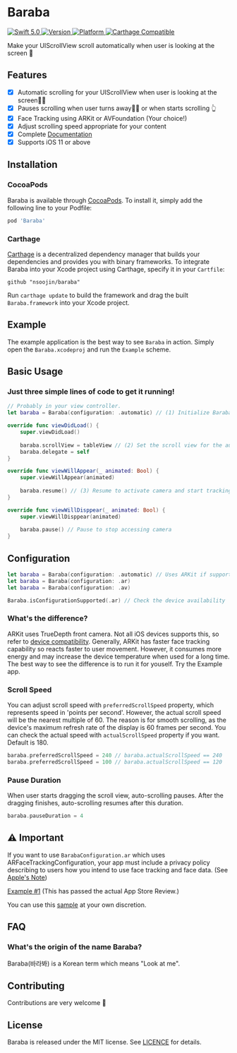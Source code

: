 # Baraba

<p>
   <a href="https://developer.apple.com/swift/">
      <img src="https://img.shields.io/badge/Swift-5.0-orange.svg?style=flat" alt="Swift 5.0">
   </a>
   <a href="http://cocoapods.org/pods/Baraba">
      <img src="https://img.shields.io/cocoapods/v/Baraba.svg?style=flat" alt="Version">
   </a>
   <a href="http://cocoapods.org/pods/Baraba">
      <img src="https://img.shields.io/cocoapods/p/Baraba.svg?style=flat" alt="Platform">
   </a>
   <a href="https://github.com/Carthage/Carthage">
      <img src="https://img.shields.io/badge/Carthage-compatible-4BC51D.svg?style=flat" alt="Carthage Compatible">
   </a>
</p>

Make your UIScrollView scroll automatically when user is looking at the screen 👀

## Features

- [x] Automatic scrolling for your UIScrollView when user is looking at the screen📱👀
- [x] Pauses scrolling when user turns away📱🙄 or when starts scrolling 👆
- [x] Face Tracking using ARKit or AVFoundation (Your choice!)
- [x] Adjust scrolling speed appropriate for your content
- [x] Complete [Documentation](https://soojin.ro/baraba/)
- [x] Supports iOS 11 or above

## Installation

### CocoaPods

Baraba is available through [CocoaPods](http://cocoapods.org). To install it, simply add the following line to your Podfile:

```bash
pod 'Baraba'
```

### Carthage

[Carthage](https://github.com/Carthage/Carthage) is a decentralized dependency manager that builds your dependencies and provides you with binary frameworks. To integrate Baraba into your Xcode project using Carthage, specify it in your `Cartfile`:

```ogdl
github "nsoojin/baraba"
```

Run `carthage update` to build the framework and drag the built `Baraba.framework` into your Xcode project. 

## Example

The example application is the best way to see `Baraba` in action. Simply open the `Baraba.xcodeproj` and run the `Example` scheme.

## Basic Usage

### Just three simple lines of code to get it running!

```Swift
// Probably in your view controller.
let baraba = Baraba(configuration: .automatic) // (1) Initialize Baraba

override func viewDidLoad() {
    super.viewDidLoad()
    
    baraba.scrollView = tableView // (2) Set the scroll view for the auto-scroll target
    baraba.delegate = self
}

override func viewWillAppear(_ animated: Bool) {
    super.viewWillAppear(animated)
    
    baraba.resume() // (3) Resume to activate camera and start tracking user's face
}

override func viewWillDisppear(_ animated: Bool) {
    super.viewWillDisppear(animated)
    
    baraba.pause() // Pause to stop accessing camera
}
```

## Configuration

```Swift 
let baraba = Baraba(configuration: .automatic) // Uses ARKit if supported. If not, uses AVFoundation
let baraba = Baraba(configuration: .ar)
let baraba = Baraba(configuration: .av)

Baraba.isConfigurationSupported(.ar) // Check the device availability
```

### What's the difference?

ARKit uses TrueDepth front camera. Not all iOS devices supports this, so refer to [device compatibility](https://developer.apple.com/library/archive/documentation/DeviceInformation/Reference/iOSDeviceCompatibility/Cameras/Cameras.html#//apple_ref/doc/uid/TP40013599-CH107-SW1). Generally, ARKit has faster face tracking capability so reacts faster to user movement. However, it consumes more energy and may increase the device temperature when used for a long time. The best way to see the difference is to run it for youself.  Try the Example app.

### Scroll Speed

You can adjust scroll speed with `preferredScrollSpeed` property, which represents speed in 'points per second'. However, the actual scroll speed will be the nearest multiple of 60. The reason is for smooth scrolling, as the device's maximum refresh rate of the display is 60 frames per second. You can check the actual speed with `actualScrollSpeed` property if you want. Default is 180.

```Swift
baraba.preferredScrollSpeed = 240 // baraba.actualScrollSpeed == 240 
baraba.preferredScrollSpeed = 100 // baraba.actualScrollSpeed == 120
```

### Pause Duration

When user starts dragging the scroll view, auto-scrolling pauses. After the dragging finishes, auto-scrolling resumes after this duration.

```Swift
baraba.pauseDuration = 4
```

## ⚠️ Important

If you want to use `BarabaConfiguration.ar`  which uses ARFaceTrackingConfiguration, your app must include a privacy policy describing to users how you intend to use face tracking and face data. (See [Apple's Note](https://developer.apple.com/documentation/arkit/arfacetrackingconfiguration)) 

[Example #1](https://soojin.ro/notableme-privacypolicy) (This has passed the actual App Store Review.)

You can use this [sample](https://github.com/nsoojin/baraba/blob/master/etc/PRIVACY-POLICY-SAMPLE.md) at your own discretion.

## FAQ

### What's the origin of the name Baraba?

Baraba(바라봐) is a Korean term which means "Look at me".

## Contributing
Contributions are very welcome 🙌

## License

Baraba is released under the MIT license. See [LICENCE](https://github.com/nsoojin/baraba/blob/master/LICENSE) for details.
